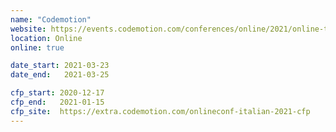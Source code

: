 ```yaml
---
name: "Codemotion"
website: https://events.codemotion.com/conferences/online/2021/online-tech-conference-italian-edition-spring
location: Online
online: true

date_start: 2021-03-23
date_end:   2021-03-25

cfp_start: 2020-12-17
cfp_end:   2021-01-15
cfp_site:  https://extra.codemotion.com/onlineconf-italian-2021-cfp
---
```

